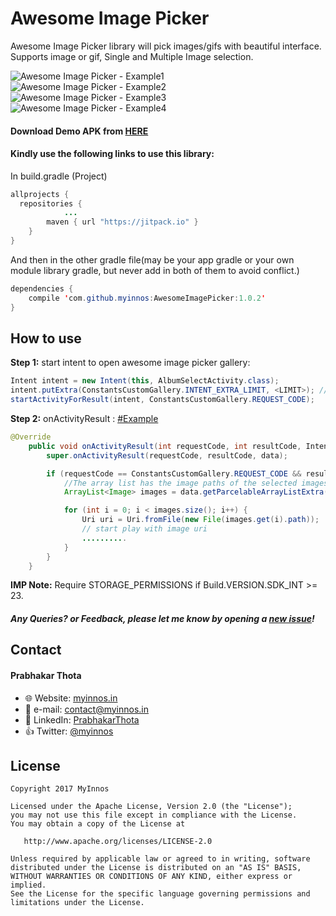 # Awesome Image Picker
Awesome Image Picker library will pick images/gifs with beautiful interface. Supports image or gif, Single and Multiple Image selection.

 ![Awesome Image Picker - Example1](https://s19.postimg.org/4bxmouwbn/Image_Picker_example_1.png)
 `` ``
 ![Awesome Image Picker - Example2](https://s19.postimg.org/jlxhw1rtv/Image_Picker_example_2.png)
 `` ``
 ![Awesome Image Picker - Example3](https://s19.postimg.org/4ehibozz7/Image_Picker_example_3.png)
 `` ``
 ![Awesome Image Picker - Example4](https://s19.postimg.org/91nkdgnc3/Image_Picker_example_4.png)
 
#### Download Demo APK from [HERE](https://github.com/myinnos/AwesomeImagePicker/raw/master/apk/image-picker-demo.apk "APK")
  
#### Kindly use the following links to use this library:

In build.gradle (Project)
```java
allprojects {
  repositories {
			...
		maven { url "https://jitpack.io" }
	}
}
```
And then in the other gradle file(may be your app gradle or your own module library gradle, but never add in both of them to avoid conflict.)
```java
dependencies {
    compile 'com.github.myinnos:AwesomeImagePicker:1.0.2'
}
```
How to use
-----
**Step 1:** start intent to open awesome image picker gallery:
```java
Intent intent = new Intent(this, AlbumSelectActivity.class);
intent.putExtra(ConstantsCustomGallery.INTENT_EXTRA_LIMIT, <LIMIT>); // set limit for image selection
startActivityForResult(intent, ConstantsCustomGallery.REQUEST_CODE);
```
**Step 2:** onActivityResult : [#Example](https://github.com/myinnos/AwesomeImagePicker/blob/master/app/src/main/java/in/myinnos/imagepicker/MainActivity.java "Example")
```java
@Override
    public void onActivityResult(int requestCode, int resultCode, Intent data) {
        super.onActivityResult(requestCode, resultCode, data);

        if (requestCode == ConstantsCustomGallery.REQUEST_CODE && resultCode == Activity.RESULT_OK && data != null) {
            //The array list has the image paths of the selected images
            ArrayList<Image> images = data.getParcelableArrayListExtra(ConstantsCustomGallery.INTENT_EXTRA_IMAGES);

            for (int i = 0; i < images.size(); i++) {
                Uri uri = Uri.fromFile(new File(images.get(i).path));
                // start play with image uri
                ..........
            }
        }
    }
```
**IMP Note:** Require STORAGE_PERMISSIONS if Build.VERSION.SDK_INT >= 23.
##### Any Queries? or Feedback, please let me know by opening a [new issue](https://github.com/myinnos/AwesomeImagePicker/issues/new)!

## Contact
#### Prabhakar Thota
* :globe_with_meridians: Website: [myinnos.in](http://www.myinnos.in "Prabhakar Thota")
* :email: e-mail: contact@myinnos.in
* :mag_right: LinkedIn: [PrabhakarThota](https://www.linkedin.com/in/prabhakarthota "Prabhakar Thota on LinkedIn")
* :thumbsup: Twitter: [@myinnos](https://twitter.com/myinnos "Prabhakar Thota on twitter")   

License
-------

    Copyright 2017 MyInnos

    Licensed under the Apache License, Version 2.0 (the "License");
    you may not use this file except in compliance with the License.
    You may obtain a copy of the License at

       http://www.apache.org/licenses/LICENSE-2.0

    Unless required by applicable law or agreed to in writing, software
    distributed under the License is distributed on an "AS IS" BASIS,
    WITHOUT WARRANTIES OR CONDITIONS OF ANY KIND, either express or implied.
    See the License for the specific language governing permissions and
    limitations under the License.

